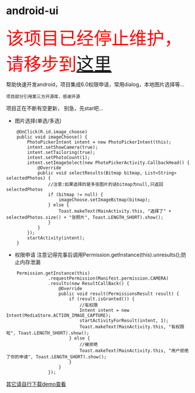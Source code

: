 # android-ui
<font color=red size=10>该项目已经停止维护，请移步到[这里](https://github.com/wdh-1025/BaseAndroid)</font>

帮助快速开发android，项目集成6.0权限申请，常用dialog，本地图片选择等...

`项目部分引用第三方开源库，感谢开源`

项目正在不断有空更新， 别急，先star吧...
* 图片选择(单选/多选)
``` android
    @OnClick(R.id.image_choose)
    public void imageChoose() {
        PhotoPickerIntent intent = new PhotoPickerIntent(this);
        intent.setShowCamera(true);
        intent.setTailoring(true);
        intent.setPhotoCount(1);
        intent.setImageSelect(new PhotoPickerActivity.CallbackHead() {
            @Override
            public void selectResults(Bitmap bitmap, List<String> selectedPhotos) {
                //注意:如果选择的是多张图片的话bitmap为null,只返回selectedPhotos
                if (bitmap != null) {
                    imageChoose.setImageBitmap(bitmap);
                } else {
                    Toast.makeText(MainActivity.this, "选择了" + selectedPhotos.size() + "张照片", Toast.LENGTH_SHORT).show();
                }
            }
        });
        startActivity(intent);
    }
```
*  权限申请
注意记得完事后调用Permission.getInstance(this).unresults();防止内存泄漏
``` android
    Permission.getInstance(this)
                .requestPermission(Manifest.permission.CAMERA)
                .results(new ResultCallBack() {
                    @Override
                    public void result(PermissionsResult result) {
                        if (result.isGranted()) {
                            //有权限
                            Intent intent = new Intent(MediaStore.ACTION_IMAGE_CAPTURE);
                            startActivityForResult(intent, 1);
                            Toast.makeText(MainActivity.this, "有权限啦", Toast.LENGTH_SHORT).show();
                        } else {
                            //被拒绝
                            Toast.makeText(MainActivity.this, "用户拒绝了你的申请", Toast.LENGTH_SHORT).show();
                        }
                    }
                });
```
[其它请自行下载demo查看](https://github.com/wdh-1025/android-ui/raw/master/app/apk/demo.apk)
